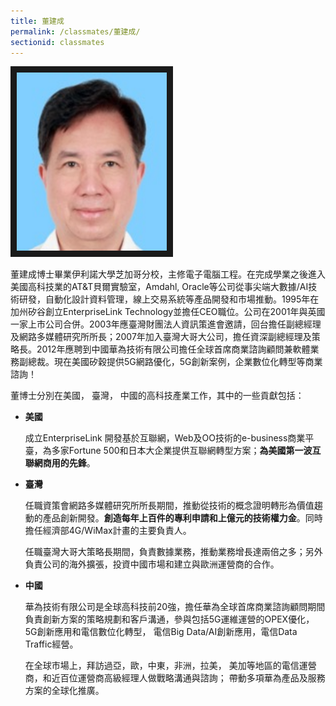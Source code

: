```yaml
---
title: 董建成
permalink: /classmates/董建成/
sectionid: classmates
---
```

<img src="/img/classmate_JCDorng.jpg"
alt="Photo of Dr. J.C. Dorng" width="240" border="10" />

董建成博士畢業伊利諾大學芝加哥分校，主修電子電腦工程。在完成學業之後進入美國高科技業的AT&T貝爾實驗室，Amdahl, Oracle等公司從事尖端大數據/AI技術研發，自動化設計資料管理，線上交易系統等產品開發和市場推動。1995年在加州矽谷創立EnterpriseLink Technology並擔任CEO職位。公司在2001年與英國一家上市公司合併。2003年應臺灣財團法人資訊策進會邀請，回台擔任副總經理及網路多媒體研究所所長；2007年加入臺灣大哥大公司，擔任資深副總經理及策略長。2012年應聘到中國華為技術有限公司擔任全球首席商業諮詢顧問兼軟體業務副總裁。現在美國矽穀提供5G網路優化，5G創新案例，企業數位化轉型等商業諮詢！

董博士分別在美國， 臺灣， 中國的高科技產業工作，其中的一些貢獻包括：

- **美國**

  成立EnterpriseLink 開發基於互聯網，Web及OO技術的e-business商業平臺，為多家Fortune 500和日本大企業提供互聯網轉型方案；**為美國第一波互聯網商用的先鋒**。

- **臺灣**

  任職資策會網路多媒體研究所所長期間，推動從技術的概念證明轉形為價值趨動的產品創新開發。**創造每年上百件的專利申請和上億元的技術權力金**。同時擔任經濟部4G/WiMax計畫的主要負責人。 

  任職臺灣大哥大策略長期間，負責數據業務，推動業務增長達兩倍之多；另外負責公司的海外擴張，投資中國市場和建立與歐洲運營商的合作。

- **中國**

  華為技術有限公司是全球高科技前20強，擔任華為全球首席商業諮詢顧問期間負責創新方案的策略規劃和客戶溝通，參與包括5G運維運營的OPEX優化，5G創新應用和電信數位化轉型，  電信Big Data/AI創新應用，電信Data Traffic經營。

  在全球市場上，拜訪過亞，歐，中東，非洲，拉美， 美加等地區的電信運營商，和近百位運營商高級經理人做戰略溝通與諮詢； 帶動多項華為產品及服務方案的全球化推廣。


